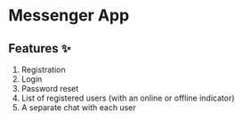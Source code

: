 # Messenger App

## Features ✨
1. Registration
2. Login
3. Password reset
4. List of registered users (with an online or offline indicator)
5. A separate chat with each user
